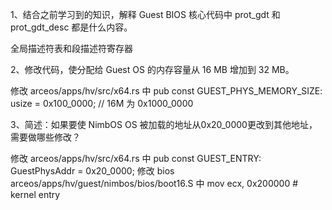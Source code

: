 1、结合之前学习到的知识，解释 Guest BIOS 核心代码中 prot_gdt 和 prot_gdt_desc 都是什么内容。

全局描述符表和段描述符寄存器

2、修改代码，使分配给 Guest OS 的内存容量从 16 MB 增加到 32 MB。

修改 arceos/apps/hv/src/x64.rs 中 pub const GUEST_PHYS_MEMORY_SIZE: usize = 0x100_0000; // 16M 为 0x1000_0000

3、简述：如果要使 NimbOS OS 被加载的地址从0x20_0000更改到其他地址，需要做哪些修改？

修改 arceos/apps/hv/src/x64.rs 中 pub const GUEST_ENTRY: GuestPhysAddr = 0x20_0000;
修改 bios arceos/apps/hv/guest/nimbos/bios/boot16.S 中 mov     ecx, 0x200000       # kernel entry